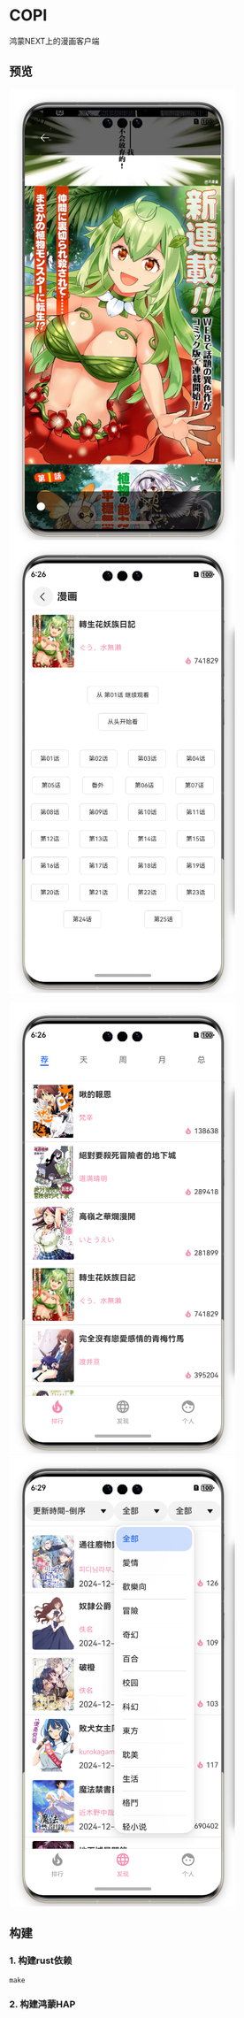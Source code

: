 COPI
====

鸿蒙NEXT上的漫画客户端

## 预览

<img src="images/1.png" width="408" /> <img src="images/2.png" width="408"  />

<img src="images/3.png" width="408" /> <img src="images/4.png" width="408" />


## 构建

### 1. 构建rust依赖
```shell
make
```

### 2. 构建鸿蒙HAP

